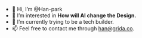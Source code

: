 - 👋 Hi, I’m @Han-park
- 👀 I’m interested in <b>How will AI change the Design.</b>
- 🌱 I’m currently trying to be a tech builder.
- 📫 Feel free to contact me through <a href="mailto:han@grida.co">han@grida.co</a>.

<!---
Han-park/Han-park is a ✨ special ✨ repository because its `README.md` (this file) appears on your GitHub profile.
You can click the Preview link to take a look at your changes.
--->

